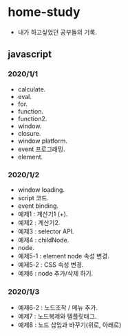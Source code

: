 # home-study

- 내가 하고싶었던 공부들의 기록.

## javascript

### 2020/1/1
- calculate.
- eval.
- for.
- function.
- function2.
- window.
- closure.
- window platform.
- event 프로그래밍.
- element.
### 2020/1/2
- window loading.
- script 코드.
- event binding.
- 예제1 : 계산기1 (+).
- 예제2 : 계산기2.
- 예제3 : selector API.
- 예제4 : childNode.
- node.
- 예제5-1 : element node 속성 변경.
- 예제5-2 : CSS 속성 변경.
- 예제6 : node 추가/삭제 하기.
### 2020/1/3
- 예제6-2 : 노드조작 / 메뉴 추가.
- 예제7 : 노드복제와 템플릿태그.
- 예제8 : 노드 삽입과 바꾸기(위로, 아래로)



